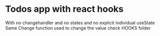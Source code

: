 # Todos app with react hooks
With no changehandler and no states and no explicit individual useState 
Same Change function used to change the value check HOOKS folder
